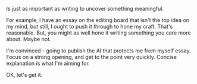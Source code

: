 Is just as important as writing to uncover something meaningful.

For example, I have an essay on the editing board that isn't the top idea on my mind, but still, I ought to push it through to hone my craft. That's reasonable. But, you might as well hone it writing something you care more about. Maybe not.

I'm convinced - going to publish the AI that protects me from myself essay. Focus on a strong opening, and get to the point very quickly. Concise explanation is what I'm aiming for.

OK, let's get it.